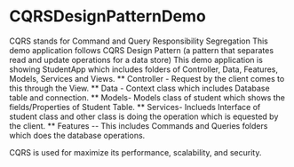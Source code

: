 # CQRSDesignPatternDemo
CQRS stands for Command and Query Responsibility Segregation
This demo application follows CQRS Design Pattern (a pattern that separates read and update operations for a data store)
This demo application is showing StudentApp which includes folders of Controller, Data, Features, Models, Services and Views.
** Controller - Request by the client comes to this through the View.
** Data - Context class which includes Database table and connection.
** Models- Models class of student which shows the fields/Properties of Student Table.
** Services- Inclueds Interface of student class and other class is doing the operation which is equested by the client.
** Features -- This includes Commands and Queries folders which does the database operations.

CQRS is used for maximize its performance, scalability, and security.

